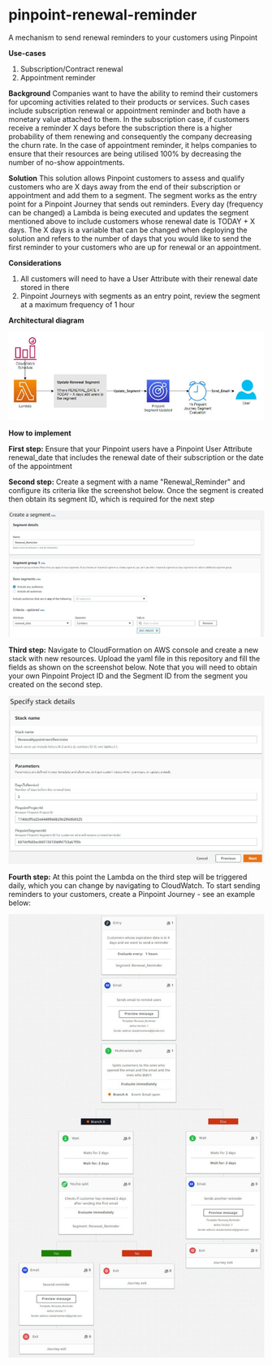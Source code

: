 # pinpoint-renewal-reminder
A mechanism to send renewal reminders to your customers using Pinpoint


**Use-cases**
1) Subscription/Contract renewal
2) Appointment reminder

**Background**
Companies want to have the ability to remind their customers for upcoming activities related to their products or services. Such cases include subscription renewal or appointment reminder and both have a monetary value attached to them. In the subscription case, if customers receive a reminder X days before the subscription there is a higher probability of them renewing and consequently the company decreasing the churn rate. In the case of appointment reminder, it helps companies to ensure that their resources are being utilised 100% by decreasing the number of no-show appointments.

**Solution**
This solution allows Pinpoint customers to assess and qualify customers who are X days away from the end of their subscription or appointment and add them to a segment. The segment works as the entry point for a Pinpoint Journey that sends out reminders. Every day (frequency can be changed) a Lambda is being executed and updates the segment mentioned above to include customers whose renewal date is TODAY + X days. The X days is a variable that can be changed when deploying the solution and refers to the number of days that you would like to send the first reminder to your customers who are up for renewal or an appointment. 

**Considerations**
1) All customers will need to have a User Attribute with their renewal date stored in there
2) Pinpoint Journeys with segments as an entry point, review the segment at a maximum frequency of 1 hour

**Architectural diagram**

![alt text](https://github.com/Pioank/pinpoint-renewal-reminder/blob/main/Images/Architecture_Diagram.JPG)

**How to implement**

**First step:** Ensure that your Pinpoint users have a Pinpoint User Attribute renewal_date that includes the renewal date of their subscription or the date of the appointment

**Second step:** Create a segment with a name "Renewal_Reminder" and configure its criteria like the screenshot below. Once the segment is created then obtain its segment ID, which is required for the next step

![alt text](https://github.com/Pioank/pinpoint-renewal-reminder/blob/main/Images/Create_Renewal_Segment.JPG)

**Third step:** Navigate to CloudFormation on AWS console and create a new stack with new resources. Upload the yaml file in this repository and fill the fields as shown on the screenshot below. Note that you will need to obtain your own Pinpoint Project ID and the Segment ID from the segment you created on the second step.

![alt text](https://github.com/Pioank/pinpoint-renewal-reminder/blob/main/Images/Cloudformation_Input.JPG)

**Fourth step:** At this point the Lambda on the third step will be triggered daily, which you can change by navigating to CloudWatch. To start sending reminders to your customers, create a Pinpoint Journey - see an example below:

![alt text](https://github.com/Pioank/pinpoint-renewal-reminder/blob/main/Images/Pinpoint_Renewal_Journey.JPG)

